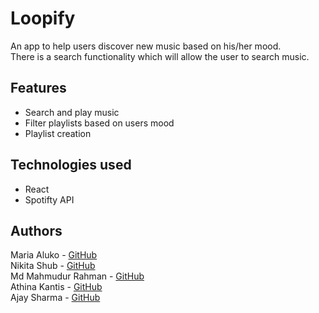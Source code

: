 # Loopify

An app to help users discover new music based on his/her mood.  
There is a search functionality which will allow the user to search music.

## Features

-   Search and play music
-   Filter playlists based on users mood
-   Playlist creation

## Technologies used

-   React
-   Spotifty API

## Authors

Maria Aluko - [GitHub](https://github.com/maria-aluko)  
Nikita Shub - [GitHub](https://github.com/nikitushu2)  
Md Mahmudur Rahman - [GitHub](https://github.com/mehedimrm22)  
Athina Kantis - [GitHub](https://github.com/athinakantis)  
Ajay Sharma - [GitHub](https://github.com/Ajaysharmasgit)

